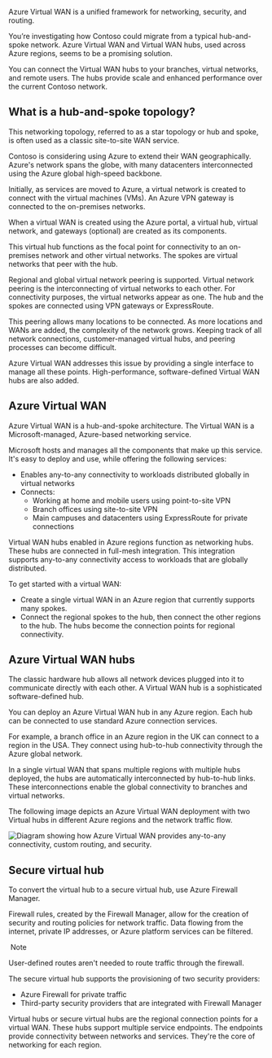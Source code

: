 
Azure Virtual WAN is a unified framework for networking, security, and routing.

You’re investigating how Contoso could migrate from a typical hub-and-spoke network. Azure Virtual WAN and Virtual WAN hubs, used across Azure regions, seems to be a promising solution.

You can connect the Virtual WAN hubs to your branches, virtual networks, and remote users. The hubs provide scale and enhanced performance over the current Contoso network.

## What is a hub-and-spoke topology?

This networking topology, referred to as a star topology or hub and spoke, is often used as a classic site-to-site WAN service.

Contoso is considering using Azure to extend their WAN geographically. Azure's network spans the globe, with many datacenters interconnected using the Azure global high-speed backbone.

Initially, as services are moved to Azure, a virtual network is created to connect with the virtual machines (VMs). An Azure VPN gateway is connected to the on-premises networks.

When a virtual WAN is created using the Azure portal, a virtual hub, virtual network, and gateways (optional) are created as its components.

This virtual hub functions as the focal point for connectivity to an on-premises network and other virtual networks. The spokes are virtual networks that peer with the hub.

Regional and global virtual network peering is supported. Virtual network peering is the interconnecting of virtual networks to each other. For connectivity purposes, the virtual networks appear as one. The hub and the spokes are connected using VPN gateways or ExpressRoute.

This peering allows many locations to be connected. As more locations and WANs are added, the complexity of the network grows. Keeping track of all network connections, customer-managed virtual hubs, and peering processes can become difficult.

Azure Virtual WAN addresses this issue by providing a single interface to manage all these points. High-performance, software-defined Virtual WAN hubs are also added.

## Azure Virtual WAN

Azure Virtual WAN is a hub-and-spoke architecture. The Virtual WAN is a Microsoft-managed, Azure-based networking service.

Microsoft hosts and manages all the components that make up this service. It's easy to deploy and use, while offering the following services:

- Enables any-to-any connectivity to workloads distributed globally in virtual networks
- Connects:
    - Working at home and mobile users using point-to-site VPN
    - Branch offices using site-to-site VPN
    - Main campuses and datacenters using ExpressRoute for private connections

Virtual WAN hubs enabled in Azure regions function as networking hubs. These hubs are connected in full-mesh integration. This integration supports any-to-any connectivity access to workloads that are globally distributed.

To get started with a virtual WAN:

- Create a single virtual WAN in an Azure region that currently supports many spokes.
- Connect the regional spokes to the hub, then connect the other regions to the hub. The hubs become the connection points for regional connectivity.

## Azure Virtual WAN hubs

The classic hardware hub allows all network devices plugged into it to communicate directly with each other. A Virtual WAN hub is a sophisticated software-defined hub.

You can deploy an Azure Virtual WAN hub in any Azure region. Each hub can be connected to use standard Azure connection services.

For example, a branch office in an Azure region in the UK can connect to a region in the USA. They connect using hub-to-hub connectivity through the Azure global network.

In a single virtual WAN that spans multiple regions with multiple hubs deployed, the hubs are automatically interconnected by hub-to-hub links. These interconnections enable the global connectivity to branches and virtual networks.

The following image depicts an Azure Virtual WAN deployment with two Virtual hubs in different Azure regions and the network traffic flow.

![Diagram showing how Azure Virtual WAN provides any-to-any connectivity, custom routing, and security.](https://learn.microsoft.com/en-us/training/azure-networking/introduction-azure-virtual-wan/media/6-united-framework-for-networking.png)

## Secure virtual hub

To convert the virtual hub to a secure virtual hub, use Azure Firewall Manager.

Firewall rules, created by the Firewall Manager, allow for the creation of security and routing policies for network traffic. Data flowing from the internet, private IP addresses, or Azure platform services can be filtered.

 Note

User-defined routes aren't needed to route traffic through the firewall.

The secure virtual hub supports the provisioning of two security providers:

- Azure Firewall for private traffic
- Third-party security providers that are integrated with Firewall Manager

Virtual hubs or secure virtual hubs are the regional connection points for a virtual WAN. These hubs support multiple service endpoints. The endpoints provide connectivity between networks and services. They're the core of networking for each region.
